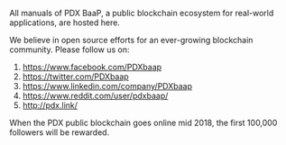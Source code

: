 All manuals of PDX BaaP, a public blockchain ecosystem for real-world applications, are hosted here. 

We believe in open source efforts for an ever-growing blockchain community. Please follow us on:

  1) https://www.facebook.com/PDXbaap
  2) https://twitter.com/PDXbaap
  3) https://www.linkedin.com/company/PDXbaap
  4) https://www.reddit.com/user/pdxbaap/
  5) http://pdx.link/

When the PDX public blockchain goes online mid 2018, the first 100,000 followers will be rewarded.


